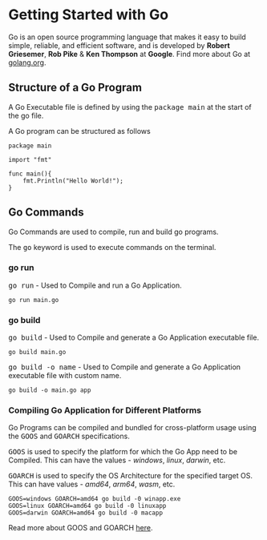 # Getting Started with Go

Go is an open source programming language that makes it easy to build simple, reliable, and efficient software, and is developed by **Robert Griesemer**, **Rob Pike** & **Ken Thompson** at **Google**. Find more about Go at [golang.org](https://golang.org/).

## Structure of a Go Program

A Go Executable file is defined by using the <kbd>package main</kbd> at the start of the go file.

A Go program can be structured as follows
```
package main

import "fmt"

func main(){
	fmt.Println("Hello World!");
}
```

## Go Commands

Go Commands are used to compile, run and build go programs.

The <kbd>go</kbd> keyword is used to execute commands on the terminal.

### go run 

<kbd>go run</kbd> - Used to Compile and run a Go Application.
```
go run main.go
```

### go build 

<kbd>go build</kbd> - Used to Compile and generate a Go Application executable file.
```
go build main.go
```

<kbd>go build -o name</kbd> - Used to Compile and generate a Go Application executable file with custom name.
```
go build -o main.go app
```

### Compiling Go Application for Different Platforms

Go Programs can be compiled and bundled for cross-platform usage using the <kbd>GOOS</kbd> and <kbd>GOARCH</kbd> specifications.

<kbd>GOOS</kbd> is used to specify the platform for which the Go App need to be Compiled. This can have the values - *windows*, *linux*, *darwin*, etc.

<kbd>GOARCH</kbd> is used to specify the OS Architecture for the specified target OS. This can have values - *amd64*, *arm64*, *wasm*, etc.

```
GOOS=windows GOARCH=amd64 go build -0 winapp.exe
GOOS=linux GOARCH=amd64 go build -0 linuxapp
GOOS=darwin GOARCH=amd64 go build -0 macapp
```

Read more about GOOS and GOARCH [here](https://gist.github.com/asukakenji/f15ba7e588ac42795f421b48b8aede63).